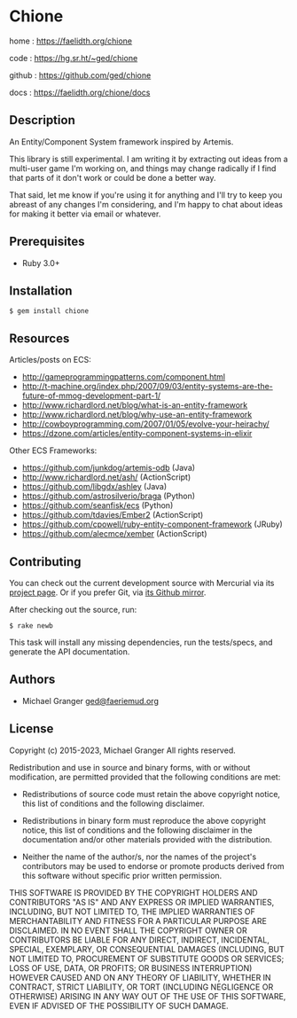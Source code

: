 # Chione

home
: https://faelidth.org/chione

code
: https://hg.sr.ht/~ged/chione

github
: https://github.com/ged/chione

docs
: https://faelidth.org/chione/docs


## Description

An Entity/Component System framework inspired by Artemis.

This library is still experimental. I am writing it by extracting out ideas from
a multi-user game I'm working on, and things may change radically if I find
that parts of it don't work or could be done a better way.

That said, let me know if you're using it for anything and I'll try to keep
you abreast of any changes I'm considering, and I'm happy to chat about ideas
for making it better via email or whatever.


## Prerequisites

* Ruby 3.0+


## Installation

    $ gem install chione


## Resources

Articles/posts on ECS:

* <http://gameprogrammingpatterns.com/component.html>
* <http://t-machine.org/index.php/2007/09/03/entity-systems-are-the-future-of-mmog-development-part-1/>
* <http://www.richardlord.net/blog/what-is-an-entity-framework>
* <http://www.richardlord.net/blog/why-use-an-entity-framework>
* <http://cowboyprogramming.com/2007/01/05/evolve-your-heirachy/>
* <https://dzone.com/articles/entity-component-systems-in-elixir>

Other ECS Frameworks:

* <https://github.com/junkdog/artemis-odb> (Java)
* <http://www.richardlord.net/ash/> (ActionScript)
* <https://github.com/libgdx/ashley> (Java)
* <https://github.com/astrosilverio/braga> (Python)
* <https://github.com/seanfisk/ecs> (Python)
* <https://github.com/tdavies/Ember2> (ActionScript)
* <https://github.com/cpowell/ruby-entity-component-framework> (JRuby)
* <https://github.com/alecmce/xember> (ActionScript)

## Contributing

You can check out the current development source with Mercurial via its
[project page][sourcehut]. Or if you prefer Git, via
[its Github mirror][github].

After checking out the source, run:

    $ rake newb

This task will install any missing dependencies, run the tests/specs,
and generate the API documentation.


## Authors

- Michael Granger <ged@faeriemud.org>


## License

Copyright (c) 2015-2023, Michael Granger
All rights reserved.

Redistribution and use in source and binary forms, with or without
modification, are permitted provided that the following conditions are met:

* Redistributions of source code must retain the above copyright notice,
  this list of conditions and the following disclaimer.

* Redistributions in binary form must reproduce the above copyright notice,
  this list of conditions and the following disclaimer in the documentation
  and/or other materials provided with the distribution.

* Neither the name of the author/s, nor the names of the project's
  contributors may be used to endorse or promote products derived from this
  software without specific prior written permission.

THIS SOFTWARE IS PROVIDED BY THE COPYRIGHT HOLDERS AND CONTRIBUTORS "AS IS"
AND ANY EXPRESS OR IMPLIED WARRANTIES, INCLUDING, BUT NOT LIMITED TO, THE
IMPLIED WARRANTIES OF MERCHANTABILITY AND FITNESS FOR A PARTICULAR PURPOSE ARE
DISCLAIMED. IN NO EVENT SHALL THE COPYRIGHT OWNER OR CONTRIBUTORS BE LIABLE
FOR ANY DIRECT, INDIRECT, INCIDENTAL, SPECIAL, EXEMPLARY, OR CONSEQUENTIAL
DAMAGES (INCLUDING, BUT NOT LIMITED TO, PROCUREMENT OF SUBSTITUTE GOODS OR
SERVICES; LOSS OF USE, DATA, OR PROFITS; OR BUSINESS INTERRUPTION) HOWEVER
CAUSED AND ON ANY THEORY OF LIABILITY, WHETHER IN CONTRACT, STRICT LIABILITY,
OR TORT (INCLUDING NEGLIGENCE OR OTHERWISE) ARISING IN ANY WAY OUT OF THE USE
OF THIS SOFTWARE, EVEN IF ADVISED OF THE POSSIBILITY OF SUCH DAMAGE.


[github]: https://github.com/ged/chione
[sourcehut]: https://sr.ht/~ged/chione


